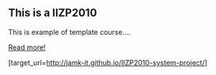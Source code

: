 ## This is a IIZP2010

This is example of template course....


[Read more!](https://github.com/JAMK-IT/template-course/pulse)




[target_url=http://jamk-it.github.io/IIZP2010-system-project/]
